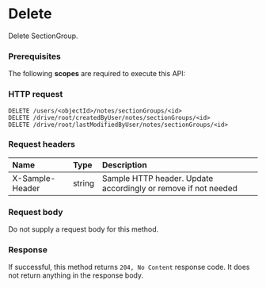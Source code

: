 # Delete

Delete SectionGroup.
### Prerequisites
The following **scopes** are required to execute this API: 
### HTTP request
<!-- { "blockType": "ignored" } -->
```http
DELETE /users/<objectId>/notes/sectionGroups/<id>
DELETE /drive/root/createdByUser/notes/sectionGroups/<id>
DELETE /drive/root/lastModifiedByUser/notes/sectionGroups/<id>

```
### Request headers
| Name       | Type | Description|
|:---------------|:--------|:----------|
| X-Sample-Header  | string  | Sample HTTP header. Update accordingly or remove if not needed|

### Request body
Do not supply a request body for this method.


### Response
If successful, this method returns `204, No Content` response code. It does not return anything in the response body.


<!-- uuid: 7bc18930-fee4-4bbd-ac96-30b06dc23058
2015-10-16 21:11:02 UTC -->
<!-- {
  "type": "#page.annotation",
  "description": "Delete",
  "keywords": "",
  "section": "documentation",
  "tocPath": ""
}-->